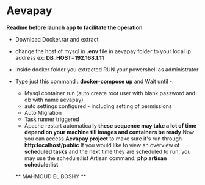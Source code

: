 # Aevapay

**Readme before launch app to facilitate the operation**
- Download Docker.rar and extract
- change the host of mysql in **.env** file in aevapay folder to your local ip address ex: **DB_HOST=192.168.1.11**
- Inside docker folder you extracted RUN your powershell as administrator
- Type just this command :
  **docker-compose up**
  and Wait until -:
  - Mysql container run (auto create root user with blank password and db with name aevapay) 
  - auto settings configured  - including setting of permissions
  - Auto Migration
  - Task runner triggered
  - Apache restart automatically 
  **these sequence may take a lot of time depend on your machine till images and containers be ready**
  Now you can access **Aevapay project** to make sure it's run through **http:localhost/public**
  If you would like to view an overview of **scheduled tasks** and the next time they are scheduled to run, you may use the schedule:list Artisan command:
    **php artisan schedule:list**
    
  **  MAHMOUD EL BOSHY **
  
